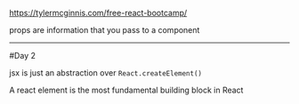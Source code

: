 https://tylermcginnis.com/free-react-bootcamp/

props are information that you pass to a component

---

#Day 2

jsx is just an abstraction over `React.createElement()`

A react element is the most fundamental building block in React
